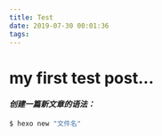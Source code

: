 ```yaml
---
title: Test
date: 2019-07-30 00:01:36
tags:
---
```


# my first test post...

#### *创建一篇新文章的语法：* 

```bash
$ hexo new "文件名"
```

